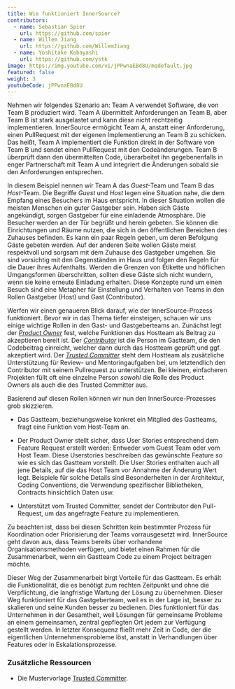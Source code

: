 ```yaml
---
title: Wie funktioniert InnerSource?
contributors:
  - name: Sebastian Spier
    url: https://github.com/spier
  - name: Willem Jiang
    url: https://github.com/WillemJiang
  - name: Yoshitake Kobayashi
    url: https://github.com/ystk
image: https://img.youtube.com/vi/jPPwnaEBd8U/mqdefault.jpg
featured: false
weight: 3
youtubeCode: jPPwnaEBd8U
---
```

<div class="paragraph">
<p>Nehmen wir folgendes Szenario an: Team A verwendet Software, die von Team B produziert wird.
Team A übermittelt Anforderungen an Team B, aber Team B ist stark ausgelastet und kann diese nicht rechtzeitig implementieren.
InnerSource ermögicht Team A, anstatt einer Anforderung, einen PullRequest mit der eigenen Implementierung an Team B zu schicken.
Das heißt, Team A implementiert die Funktion direkt in der Software von Team B und sendet einen PullRequest mit den Codeänderungen.
Team B überprüft dann den übermittelten Code, überarbeitet ihn gegebenenfalls in enger Partnerschaft mit Team A und integriert die Änderungen sobald sie den Anforderungen entsprechen.</p>
</div>
<div class="paragraph">
<p>In diesem Beispiel nennen wir Team A das <em>Guest</em>-Team und Team B das <em>Host</em>-Team.
Die Begriffe <em>Guest</em> und <em>Host</em> legen eine Situation nahe, die dem Empfang eines Besuchers im Haus entspricht.
In dieser Situation wollen die meisten Menschen ein guter Gastgeber sein.
Haben sich Gäste angekündigt, sorgen Gastgeber für eine einladende Atmosphäre.
Die Besucher werden an der Tür begrüßt und herein gebeten.
Sie können die Einrichtungen und Räume nutzen, die sich in den öffentlichen Bereichen des Zuhauses befinden.
Es kann ein paar Regeln geben, um deren Befolgung Gäste gebeten werden.
Auf der anderen Seite wollen Gäste meist respektvoll und sorgsam mit dem Zuhause des Gastgeber umgehen.
Sie sind vorsichtig mit den Gegenständen im Haus und folgen den Regeln für die Dauer ihres Aufenthalts.
Werden die Grenzen von Etikette und höflichen Umgangsformen überschritten, sollten diese Gäste sich nicht wundern, wenn sie keine erneute Einladung erhalten.
Diese Konzepte rund um einen Besuch sind eine Metapher für Einstellung und Verhalten von Teams in den Rollen Gastgeber (Host) und Gast (Contributor).</p>
</div>
<div class="paragraph">
<p>Werfen wir einen genaueren Blick darauf, wie der InnerSource-Prozess funktioniert.
Bevor wir in das Thema tiefer einsteigen, schauen wir uns einige wichtige Rollen in den Gast- und Gastgeberteams an.
Zunächst legt der <a href="https://innersourcecommons.net/learn/learning-path/product-owner/01"><em>Product Owner</em></a> fest, welche Funktionen das Hostteam als Beitrag zu akzeptieren bereit ist.
Der <a href="https://innersourcecommons.net/learn/learning-path/contributor/01"><em>Contributor</em></a> ist die Person im Gastteam, die den Codebeitrag einreicht, welcher dann durch das Hostteam geprüft und ggf. akzeptiert wird.
Der <a href="https://innersourcecommons.net/learn/learning-path/trusted-committer/01"><em>Trusted Committer</em></a> steht dem Hostteam als zusätzliche Unterstützung für Review- und Mentoringaufgaben bei, um letztendlich den Contributor mit seinem Pullrequest zu unterstützen.
Bei kleinen, einfacheren Projekten füllt oft eine einzelne Person <em>sowohl</em> die Rolle des Product Owners als auch die des Trusted Committer aus.</p>
</div>
<div class="paragraph">
<p>Basierend auf diesen Rollen können wir nun den InnerSource-Prozesses grob skizzieren.</p>
</div>
<div class="ulist">
<ul>
<li>
<p>Das Gastteam, beziehungsweise konkret ein Mitglied des Gastteams, fragt eine Funktion vom Host-Team an.</p>
</li>
<li>
<p>Der Product Owner stellt sicher, dass User Stories entsprechend dem Feature Request erstellt werden: Entweder vom Guest Team oder vom Host Team.
Diese Userstories beschreiben das gewünschte Feature so wie es sich das Gastteam vorstellt.
Die User Stories enthalten auch all jene Details, auf die das Host Team vor Annahme der Änderung Wert legt.
Beispiele für solche Details sind Besonderheiten in der Architektur, Coding Conventions, die Verwendung spezifischer Bibliotheken, Contracts hinsichtlich Daten usw.</p>
</li>
<li>
<p>Unterstützt vom Trusted Committer, sendet der Contributor den Pull-Request, um das angefragte Feature zu implementieren.</p>
</li>
</ul>
</div>
<div class="paragraph">
<p>Zu beachten ist, dass bei diesen Schritten kein bestimmter Prozess für Koordination oder Priorisierung der Teams vorrausgesetzt wird.
InnerSource geht davon aus, dass Teams bereits über vorhandene Organisationsmethoden verfügen, und bietet einen Rahmen für die Zusammenarbeit, wenn ein Gastteam Code zu einem Project beitragen möchte.</p>
</div>
<div class="paragraph">
<p>Dieser Weg der Zusammenarbeit birgt Vorteile für das Gastteam. Es erhält die Funktionalität, die es benötigt zum rechten Zeitpunkt und ohne die Verpflichtung, die langfristige Wartung der Lösung zu übernehmen.
Dieser Weg funktioniert für das Gastgeberteam, weil es in der Lage ist, besser zu skalieren und seine Kunden besser zu bedienen.
Dies funktioniert für das Unternehmen in der Gesamtheit, weil Lösungen für gemeinsame Probleme an einem gemeinsamen, zentral gepflegten Ort jedem zur Verfügung gestellt werden.
In letzter Konsequenz fließt mehr Zeit in Code, der die eigentlichen Unternehmensprobleme löst, anstatt in Verhandlungen über Features oder in Eskalationsprozesse.</p>
</div>
<div class="sect2">
<h3 id="_zusätzliche_ressourcen">Zusätzliche Ressourcen</h3>
<div class="ulist">
<ul>
<li>
<p>Die Mustervorlage <a href="https://patterns.innersourcecommons.org/p/trusted-committer">Trusted Committer</a>.</p>
</li>
</ul>
</div>
</div>
<!--- This file autogenerated from https://github.com/InnerSourceCommons/InnerSourceLearningPath/blob/master/scripts -->